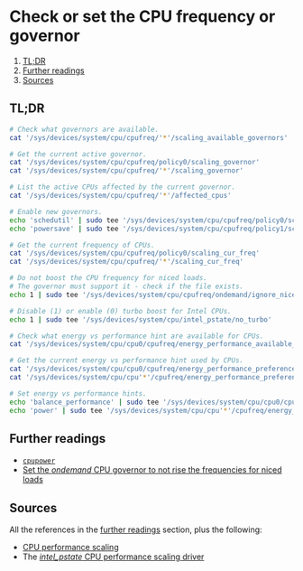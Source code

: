 # Check or set the CPU frequency or governor

1. [TL;DR](#tldr)
1. [Further readings](#further-readings)
1. [Sources](#sources)

## TL;DR

```sh
# Check what governors are available.
cat '/sys/devices/system/cpu/cpufreq/'*'/scaling_available_governors'

# Get the current active governor.
cat '/sys/devices/system/cpu/cpufreq/policy0/scaling_governor'
cat '/sys/devices/system/cpu/cpufreq/'*'/scaling_governor'

# List the active CPUs affected by the current governor.
cat '/sys/devices/system/cpu/cpufreq/'*'/affected_cpus'

# Enable new governors.
echo 'schedutil' | sudo tee '/sys/devices/system/cpu/cpufreq/policy0/scaling_governor'
echo 'powersave' | sudo tee '/sys/devices/system/cpu/cpufreq/policy1/scaling_governor'

# Get the current frequency of CPUs.
cat '/sys/devices/system/cpu/cpufreq/policy0/scaling_cur_freq'
cat '/sys/devices/system/cpu/cpufreq/'*'/scaling_cur_freq'

# Do not boost the CPU frequency for niced loads.
# The governor must support it - check if the file exists.
echo 1 | sudo tee '/sys/devices/system/cpu/cpufreq/ondemand/ignore_nice_load'

# Disable (1) or enable (0) turbo boost for Intel CPUs.
echo 1 | sudo tee '/sys/devices/system/cpu/intel_pstate/no_turbo'

# Check what energy vs performance hint are available for CPUs.
cat '/sys/devices/system/cpu/cpu0/cpufreq/energy_performance_available_preferences'

# Get the current energy vs performance hint used by CPUs.
cat '/sys/devices/system/cpu/cpu0/cpufreq/energy_performance_preference'
cat '/sys/devices/system/cpu/cpu'*'/cpufreq/energy_performance_preference'

# Set energy vs performance hints.
echo 'balance_performance' | sudo tee '/sys/devices/system/cpu/cpu0/cpufreq/energy_performance_preference'
echo 'power' | sudo tee '/sys/devices/system/cpu/cpu'*'/cpufreq/energy_performance_preference'
```

## Further readings

- [`cpupower`][cpupower]
- [Set the _ondemand_ CPU governor to not rise the frequencies for niced loads][set the ondemand cpu governor to not rise the frequencies for niced loads]

## Sources

All the references in the [further readings] section, plus the following:

- [CPU performance scaling]
- The [*intel_pstate* CPU performance scaling driver][intel_pstate cpu performance scaling driver]

<!--
  References
  -->

<!-- In-article sections -->
[further readings]: #further-readings

<!-- Knowledge base -->
[cpupower]: cpupower.md
[set the ondemand cpu governor to not rise the frequencies for niced loads]: set%20the%20ondemand%20cpu%20governor%20to%20not%20rise%20the%20frequencies%20for%20niced%20loads.md
[tlp]: tlp.md

<!-- Upstream -->
[cpu performance scaling]: https://www.kernel.org/doc/html/latest/admin-guide/pm/cpufreq.html
[intel_pstate cpu performance scaling driver]: https://www.kernel.org/doc/html/next/admin-guide/pm/intel_pstate.html
